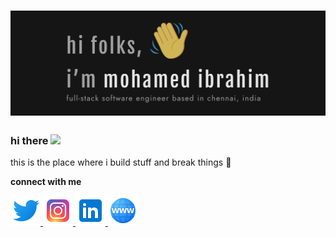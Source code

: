 <h1 align="center">
  <img src="https://raw.githubusercontent.com/IbuAR/IbuAR/main/assets/images/GithubHeader.png" alt="Mohamed Ibrahim" />
</h1>

### hi there <a href="http://ibuar.duckdns.com/"><img src="https://media.giphy.com/media/hvRJCLFzcasrR4ia7z/giphy.gif" width="25px"></a>

this is the place where i build stuff and break things :rofl:

**connect with me**

<p align="left">

<a href="https://twitter.com/iam_ibu_ar" target="_blank" rel="noopener noreferrer">
 <img src="https://raw.githubusercontent.com/IbuAR/IbuAR/main/assets/icons/twitter.png" alt="Ibrahim's Twitter Link" />
</a>

<a href="https://www.instagram.com/iam_ibu_ar" target="_blank" rel="noopener noreferrer">
 <img src="https://raw.githubusercontent.com/IbuAR/IbuAR/main/assets/icons/instagram.png" alt="Ibrahim's Instagram Link" />
</a>

<a href="https://www.linkedin.com/in/ibuar" target="_blank" rel="noopener noreferrer">
 <img src="https://raw.githubusercontent.com/IbuAR/IbuAR/main/assets/icons/linkedin.png" alt="Ibrahim's Linkedin Link" />
</a>

<a href="http://ibuar.duckdns.org/" target="_blank" rel="noopener noreferrer">
 <img src="https://raw.githubusercontent.com/IbuAR/IbuAR/main/assets/icons/www.png" alt="Ibrahim's Website Link" />
</a>

</p>

